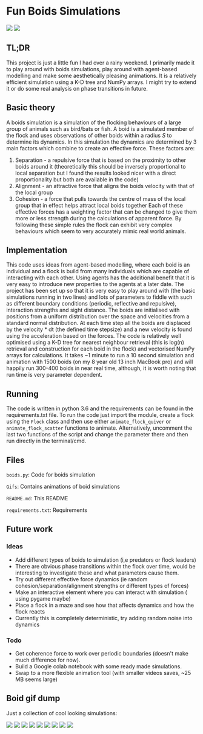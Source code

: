 # Fun Boids Simulations

![](Gifs/boids_2000_periodic_2.gif) ![](Gifs/boids_close_pack.gif)

## TL;DR
This project is just a little fun I had over a rainy weekend. I primarily made it to play around with boids simulations, play around with agent-based modelling and make some aesthetically pleasing animations. It is a relatively efficient simulation using a K-D tree and NumPy arrays. I might try to extend it or do some real analysis on phase transitions in future.

## Basic theory
A boids simulation is a simulation of the flocking behaviours of a large group of animals such as bird/bats or fish. A boid is a simulated member of the flock and uses observations of other boids within a radius $S$ to determine its dynamics. In this simulation the dynamics are determined by 3 main factors which combine to create an effective force. These factors are: 
 1. Separation - a repulsive force that is based on the proximity to other boids around it (theoretically this should be inversely proportional to local separation but I found the results looked nicer with a direct proportionality but both are available in the code)
 2. Alignment - an attractive force that aligns the boids velocity with that  of the local group
 3. Cohesion - a force that pulls towards the centre of mass of the local group that in effect helps attract local boids together
 Each of these effective forces has a weighting factor that can be changed to give them more or less strength during the calculations of apparent force.
 By following these simple rules the flock can exhibit very complex behaviours which seem to very accurately mimic real world animals.

## Implementation
This code uses ideas from agent-based modelling, where each boid is an individual and a flock is build from many individuals which are capable of interacting with each other. Using agents has the additional benefit that it is very easy to introduce new properties to the agents at a later date. 
The project has been set up so that it is very easy to play around with (the basic simulations running in two lines) and lots of parameters to fiddle with such as different boundary conditions (periodic, reflective and repulsive), interaction strengths and sight distance. The boids are initialised with positions from a uniform distribution over the space and velocities from a standard normal distribution. At each time step all the boids are displaced by the velocity * dt (the defined time stepsize) and a new velocity is found using the acceleration based on the forces.
The code is relatively well optimised using a K-D tree for nearest neighbour retrieval (this is log(n) retrieval and construction for each boid in the flock) and vectorised NumPy arrays for calculations. It takes ~1 minute to run a 10 second simulation and animation with 1500 boids (on my 8 year old 13 inch MacBook pro) and will happily run 300-400 boids in near real time, although, it is worth noting that run time is very parameter dependent.

## Running
The code is written in python 3.6 and the requirements can be found in the requirements.txt file.
To run the code just import the module, create a flock using the `Flock` class and then use either `animate_flock_quiver` or `animate_flock_scatter` functions to animate. Alternatively, uncomment the last two functions of the script and change the parameter there and then run directly in the terminal/cmd.

## Files
`boids.py`: Code for boids simulation

`Gifs`: Contains animations of boid simulations

`README.md`: This README

`requirements.txt`: Requirements


## Future work

### Ideas
 - Add different types of boids to simulation (i,e predators or flock leaders)
 - There are obvious phase transitions within the flock over time, would be interesting to investigate these and what parameters cause them.
 - Try out different effective force dynamics (ie random cohesion/separation/alignment strengths or different types of forces)
 - Make an interactive element where you can interact with simulation ( using pygame maybe)
 - Place a flock in a maze and see how that affects dynamics and how the flock reacts
 - Currently this is completely deterministic, try adding random noise into dynamics
### Todo
 - Get coherence force to work over periodic boundaries (doesn't make much difference for now).
 - Build a Google colab notebook with some ready made simulations.
 - Swap to a more flexible animation tool (with smaller videos saves, ~25 MB seems large)

## Boid gif dump
Just a collection of cool looking simulations:

![](Gifs/boids_2000_periodic_1.gif)
![](Gifs/boids_4000.gif)
![](Gifs/boids_3000.gif)
![](Gifs/boids_3.gif)
![](Gifs/boids_4.gif)
![](Gifs/boids1.gif)
![](Gifs/boids2.gif)
![](Gifs/boids_7.gif)
![](Gifs/boids_final.gif)

